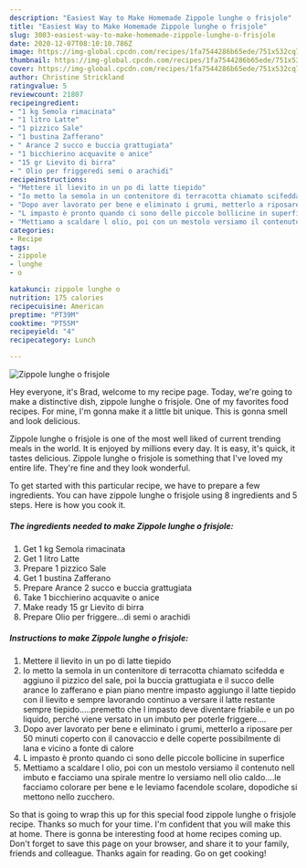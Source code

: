 ```yaml
---
description: "Easiest Way to Make Homemade Zippole lunghe o frisjole"
title: "Easiest Way to Make Homemade Zippole lunghe o frisjole"
slug: 3003-easiest-way-to-make-homemade-zippole-lunghe-o-frisjole
date: 2020-12-07T08:10:10.786Z
image: https://img-global.cpcdn.com/recipes/1fa7544286b65ede/751x532cq70/zippole-lunghe-o-frisjole-recipe-main-photo.jpg
thumbnail: https://img-global.cpcdn.com/recipes/1fa7544286b65ede/751x532cq70/zippole-lunghe-o-frisjole-recipe-main-photo.jpg
cover: https://img-global.cpcdn.com/recipes/1fa7544286b65ede/751x532cq70/zippole-lunghe-o-frisjole-recipe-main-photo.jpg
author: Christine Strickland
ratingvalue: 5
reviewcount: 21807
recipeingredient:
- "1 kg Semola rimacinata"
- "1 litro Latte"
- "1 pizzico Sale"
- "1 bustina Zafferano"
- " Arance 2 succo e buccia grattugiata"
- "1 bicchierino acquavite o anice"
- "15 gr Lievito di birra"
- " Olio per friggeredi semi o arachidi"
recipeinstructions:
- "Mettere il lievito in un po di latte tiepido"
- "Io metto la semola in un contenitore di terracotta chiamato scifedda e aggiuno il pizzico del sale, poi la buccia grattugiata e il succo delle arance lo zafferano e pian piano mentre impasto aggiungo il latte tiepido con il lievito e sempre lavorando continuo a versare il latte restante sempre tiepido.....premetto che l impasto deve diventare friabile e un po liquido, perché viene versato in un imbuto per poterle friggere...."
- "Dopo aver lavorato per bene e eliminato i grumi, metterlo a riposare per 50 minuti coperto con il canovaccio e delle coperte possibilmente di lana e vicino a fonte di calore"
- "L impasto è pronto quando ci sono delle piccole bollicine in superfice"
- "Mettiamo a scaldare l olio, poi con un mestolo versiamo il contenuto nell imbuto e facciamo una spirale mentre lo versiamo nell olio caldo....le facciamo colorare per bene e le leviamo facendole scolare, dopodiche si mettono nello zucchero."
categories:
- Recipe
tags:
- zippole
- lunghe
- o

katakunci: zippole lunghe o 
nutrition: 175 calories
recipecuisine: American
preptime: "PT39M"
cooktime: "PT55M"
recipeyield: "4"
recipecategory: Lunch

---
```



![Zippole lunghe o frisjole](https://img-global.cpcdn.com/recipes/1fa7544286b65ede/751x532cq70/zippole-lunghe-o-frisjole-recipe-main-photo.jpg)

Hey everyone, it's Brad, welcome to my recipe page. Today, we're going to make a distinctive dish, zippole lunghe o frisjole. One of my favorites food recipes. For mine, I'm gonna make it a little bit unique. This is gonna smell and look delicious.



Zippole lunghe o frisjole is one of the most well liked of current trending meals in the world. It is enjoyed by millions every day. It is easy, it's quick, it tastes delicious. Zippole lunghe o frisjole is something that I've loved my entire life. They're fine and they look wonderful.


To get started with this particular recipe, we have to prepare a few ingredients. You can have zippole lunghe o frisjole using 8 ingredients and 5 steps. Here is how you cook it.

<!--inarticleads1-->

##### The ingredients needed to make Zippole lunghe o frisjole:

1. Get 1 kg Semola rimacinata
1. Get 1 litro Latte
1. Prepare 1 pizzico Sale
1. Get 1 bustina Zafferano
1. Prepare  Arance 2 succo e buccia grattugiata
1. Take 1 bicchierino acquavite o anice
1. Make ready 15 gr Lievito di birra
1. Prepare  Olio per friggere...di semi o arachidi




<!--inarticleads2-->

##### Instructions to make Zippole lunghe o frisjole:

1. Mettere il lievito in un po di latte tiepido
1. Io metto la semola in un contenitore di terracotta chiamato scifedda e aggiuno il pizzico del sale, poi la buccia grattugiata e il succo delle arance lo zafferano e pian piano mentre impasto aggiungo il latte tiepido con il lievito e sempre lavorando continuo a versare il latte restante sempre tiepido.....premetto che l impasto deve diventare friabile e un po liquido, perché viene versato in un imbuto per poterle friggere....
1. Dopo aver lavorato per bene e eliminato i grumi, metterlo a riposare per 50 minuti coperto con il canovaccio e delle coperte possibilmente di lana e vicino a fonte di calore
1. L impasto è pronto quando ci sono delle piccole bollicine in superfice
1. Mettiamo a scaldare l olio, poi con un mestolo versiamo il contenuto nell imbuto e facciamo una spirale mentre lo versiamo nell olio caldo....le facciamo colorare per bene e le leviamo facendole scolare, dopodiche si mettono nello zucchero.




So that is going to wrap this up for this special food zippole lunghe o frisjole recipe. Thanks so much for your time. I'm confident that you will make this at home. There is gonna be interesting food at home recipes coming up. Don't forget to save this page on your browser, and share it to your family, friends and colleague. Thanks again for reading. Go on get cooking!
